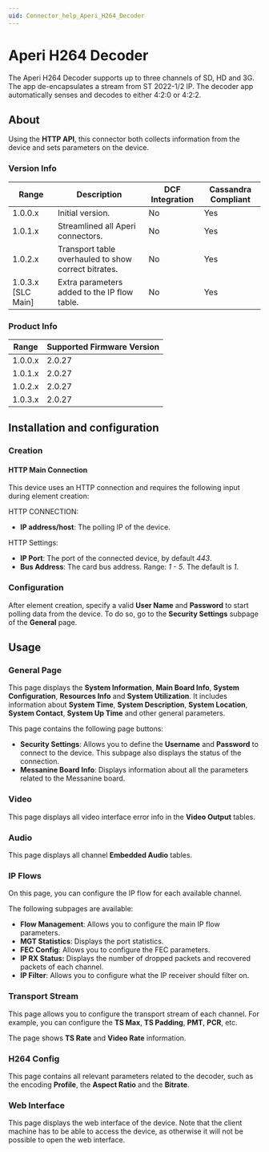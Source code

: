 ```yaml
---
uid: Connector_help_Aperi_H264_Decoder
---
```


# Aperi H264 Decoder

The Aperi H264 Decoder supports up to three channels of SD, HD and 3G. The app de-encapsulates a stream from ST 2022-1/2 IP. The decoder app automatically senses and decodes to either 4:2:0 or 4:2:2.

## About

Using the **HTTP API**, this connector both collects information from the device and sets parameters on the device.

### Version Info

| Range                | Description                                          | DCF Integration | Cassandra Compliant |
|----------------------|------------------------------------------------------|-----------------|---------------------|
| 1.0.0.x              | Initial version.                                     | No              | Yes                 |
| 1.0.1.x              | Streamlined all Aperi connectors.                    | No              | Yes                 |
| 1.0.2.x              | Transport table overhauled to show correct bitrates. | No              | Yes                 |
| 1.0.3.x \[SLC Main\] | Extra parameters added to the IP flow table.         | No              | Yes                 |

### Product Info

| Range | Supported Firmware Version |
|------------------|-----------------------------|
| 1.0.0.x          | 2.0.27                      |
| 1.0.1.x          | 2.0.27                      |
| 1.0.2.x          | 2.0.27                      |
| 1.0.3.x          | 2.0.27                      |

## Installation and configuration

### Creation

#### HTTP Main Connection

This device uses an HTTP connection and requires the following input during element creation:

HTTP CONNECTION:

- **IP address/host**: The polling IP of the device.

HTTP Settings:

- **IP Port**: The port of the connected device, by default *443*.
- **Bus Address**: The card bus address. Range: *1 - 5*. The default is *1*.

### Configuration

After element creation, specify a valid **User Name** and **Password** to start polling data from the device. To do so, go to the **Security Settings** subpage of the **General** page.

## Usage

### General Page

This page displays the **System Information**, **Main Board Info**, **System Configuration**, **Resources Info** and **System Utilization**. It includes information about **System Time**, **System Description**, **System Location**, **System Contact**, **System Up Time** and other general parameters.

This page contains the following page buttons:

- **Security Settings**: Allows you to define the **Username** and **Password** to connect to the device. This subpage also displays the status of the connection.
- **Messanine Board Info**: Displays information about all the parameters related to the Messanine board.

### Video

This page displays all video interface error info in the **Video Output** tables.

### Audio

This page displays all channel **Embedded Audio** tables.

### IP Flows

On this page, you can configure the IP flow for each available channel.

The following subpages are available:

- **Flow Management**: Allows you to configure the main IP flow parameters.
- **MGT Statistics**: Displays the port statistics.
- **FEC Config**: Allows you to configure the FEC parameters.
- **IP RX Status:** Displays the number of dropped packets and recovered packets of each channel.
- **IP Filter**: Allows you to configure what the IP receiver should filter on.

### Transport Stream

This page allows you to configure the transport stream of each channel. For example, you can configure the **TS Max**, **TS Padding**, **PMT**, **PCR**, etc.

The page shows **TS Rate** and **Video Rate** information.

### H264 Config

This page contains all relevant parameters related to the decoder, such as the encoding **Profile**, the **Aspect Ratio** and the **Bitrate**.

### Web Interface

This page displays the web interface of the device. Note that the client machine has to be able to access the device, as otherwise it will not be possible to open the web interface.
